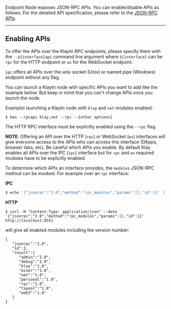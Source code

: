 Endpoint Node exposes JSON-RPC APIs. You can enable/disable APIs as follows. For the detailed API specification, please refer to the [JSON-RPC APIs](../../bapp/json-rpc/api-references.md).

* * *

## Enabling APIs

To offer the APIs over the Klaytn RPC endpoints, please specify them with the `--${interface}api` command line argument where `${interface}` can be `rpc` for the HTTP endpoint or `ws` for the WebSocket endpoint.

`ipc` offers all APIs over the unix socket (Unix) or named pipe (Windows) endpoint without any flag.

You can launch a Klaytn node with specific APIs you want to add like the example below. But keep in mind that you can't change APIs once you launch the node.

Example) launching a Klaytn node with `klay` and `net` modules enabled:

```shell
$ ken --rpcapi klay,net --rpc --{other options}
```

The HTTP RPC interface must be explicitly enabled using the `--rpc` flag.

**NOTE**: Offering an API over the HTTP (`rpc`) or WebSocket (`ws`) interfaces will give everyone access to the APIs who can access this interface (DApps, browser tabs, etc). Be careful which APIs you enable. By default Klay enables all APIs over the IPC (`ipc`) interface but for `rpc` and `ws` required modules have to be explicitly enabled.

To determine which APIs an interface provides, the `modules` JSON-RPC method can be invoked. For example over an `rpc` interface:

**IPC**

```javascript
$ echo '{"jsonrpc":"2.0","method":"rpc_modules","params":[],"id":1}' | nc -U klay.ipc
```

**HTTP**

```shell
$ curl -H "Content-Type: application/json" --data '{"jsonrpc":"2.0","method":"rpc_modules","params":[],"id":1}' http://localhost:8551
```

will give all enabled modules including the version number:

    {
       "jsonrpc":"2.0",
       "id":1,
       "result":{
          "admin":"1.0",
          "debug":"1.0",
          "klay":"1.0",
          "miner":"1.0",
          "net":"1.0",
          "personal":"1.0",
          "rpc":"1.0",
          "txpool":"1.0",
          "web3":"1.0"
       }
    }